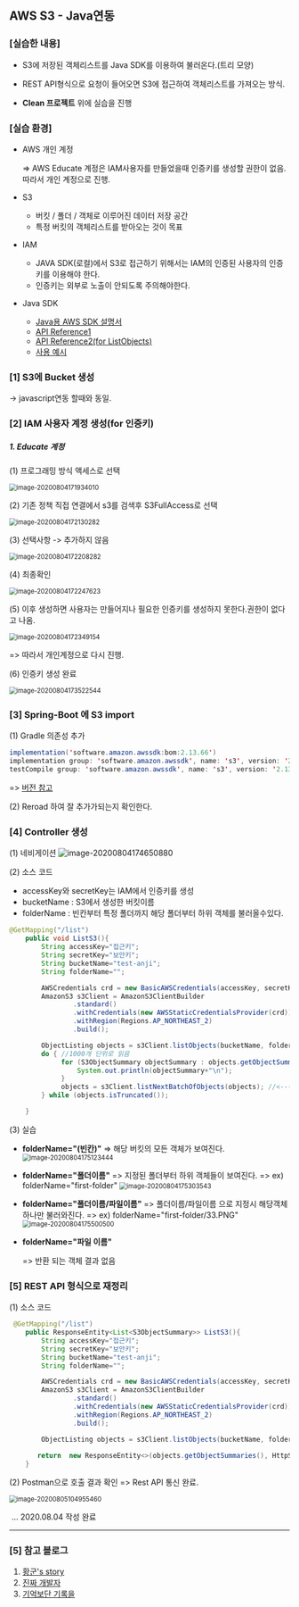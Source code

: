 ## AWS S3 - Java연동

### [실습한 내용]

- S3에 저장된 객체리스트를 Java SDK를 이용하여 불러온다.(트리 모양)

- REST API형식으로 요청이 들어오면 S3에 접근하여 객체리스트를 가져오는 방식.

- **Clean 프로젝트** 위에 실습을 진행

  

### [실습 환경]

- AWS 개인 계정

  =>  AWS Educate 계정은 IAM사용자를 만들었을때 인증키를 생성할 권한이 없음. 따라서 개인 계정으로 진행.

- S3

  - 버킷 / 폴더 / 객체로 이루어진 데이터 저장 공간
  - 특정 버킷의 객체리스트를 받아오는 것이 목표

- IAM
  - JAVA SDK(로컬)에서 S3로 접근하기 위해서는 IAM의 인증된 사용자의 인증키를 이용해야 한다.
  - 인증키는 외부로 노출이 안되도록 주의해야한다.

- Java SDK
  - [Java용 AWS SDK  설명서](https://docs.aws.amazon.com/ko_kr/sdk-for-java/?id=docs_gateway)
  - [API Reference1](https://sdk.amazonaws.com/java/api/latest/)
  - [API Reference2(for ListObjects) ](https://docs.aws.amazon.com/AWSJavaSDK/latest/javadoc/com/amazonaws/services/s3/AmazonS3.html#getObject-com.amazonaws.services.s3.model.GetObjectRequest-)
  - [사용 예시](https://docs.aws.amazon.com/ko_kr/sdk-for-java/v2/developer-guide/examples-s3-buckets.html)





### [1] S3에 Bucket 생성

-> javascript연동 할때와 동일.









### [2] IAM 사용자 계정 생성(for 인증키)

##### 1. Educate 계정

(1) 프로그래밍 방식 액세스로 선택

<img src=".\typora-user-images\image-20200804171934010.png" alt="image-20200804171934010" style="zoom:80%;" />



(2) 기존 정책 직접 연결에서 s3를 검색후 S3FullAccess로 선택

<img src=".\typora-user-images\image-20200804172130282.png" alt="image-20200804172130282" style="zoom:80%;" />



(3) 선택사항 -> 추가하지 않음

<img src=".\typora-user-images\image-20200804172208282.png" alt="image-20200804172208282" style="zoom:80%;" />



(4) 최종확인

<img src=".\typora-user-images\image-20200804172247623.png" alt="image-20200804172247623" style="zoom:80%;" />



(5) 이후 생성하면 사용자는 만들어지나 필요한 인증키를 생성하지 못한다.권한이 없다고 나옴.

<img src=".\typora-user-images\image-20200804172349154.png" alt="image-20200804172349154" style="zoom:80%;" />



=> 따라서 개인계정으로 다시 진행.



(6) 인증키 생성 완료

<img src=".\typora-user-images\image-20200804173522544.png" alt="image-20200804173522544" style="zoom:80%;" />









### [3] Spring-Boot 에 S3 import

(1) Gradle 의존성 추가

```java
implementation('software.amazon.awssdk:bom:2.13.66')
implementation group: 'software.amazon.awssdk', name: 's3', version: '2.13.66'
testCompile group: 'software.amazon.awssdk', name: 's3', version: '2.13.66'
```

=> [버전 참고](https://mvnrepository.com/artifact/software.amazon.awssdk/s3)

(2) Reroad 하여 잘 추가가되는지 확인한다.



### [4] Controller 생성

(1) 네비게이션
<img src=".\typora-user-images\image-20200804174650880.png" alt="image-20200804174650880"  />



(2) 소스 코드

- accessKey와 secretKey는 IAM에서 인증키를 생성
- bucketName : S3에서 생성한 버킷이름
- folderName : 빈칸부터 특정 폴더까지 해당 폴더부터 하위 객체를 불러올수있다. 

```java
@GetMapping("/list")
    public void ListS3(){
        String accessKey="접근키";
        String secretKey="보안키";
        String bucketName="test-anji";
        String folderName="";

        AWSCredentials crd = new BasicAWSCredentials(accessKey, secretKey);
        AmazonS3 s3Client = AmazonS3ClientBuilder
                .standard()
                .withCredentials(new AWSStaticCredentialsProvider(crd))
                .withRegion(Regions.AP_NORTHEAST_2)
                .build();

        ObjectListing objects = s3Client.listObjects(bucketName, folderName);
        do { //1000개 단위로 읽음
             for (S3ObjectSummary objectSummary : objects.getObjectSummaries()) {
                 System.out.println(objectSummary+"\n");
             }
             objects = s3Client.listNextBatchOfObjects(objects); //<--이녀석은 1000개 단위로만 가져옴..
        } while (objects.isTruncated());

    }
```





(3) 실습

- **folderName="(빈칸)"**
  => 해당 버킷의 모든 객체가 보여진다.
  <img src=".\typora-user-images\image-20200804175123444.png" alt="image-20200804175123444" style="zoom:80%;" />



- **folderName="폴더이름"**
  => 지정된 폴더부터 하위 객체들이 보여진다.
  => ex) folderName="first-folder"
  <img src=".\typora-user-images\image-20200804175303543.png" alt="image-20200804175303543" style="zoom:80%;" />





- **folderName="폴더이름/파일이름"**
  => 폴더이름/파일이름 으로 지정시 해당객체 하나만 불러와진다.
  => ex) folderName="first-folder/33.PNG"
  <img src=".\typora-user-images\image-20200804175500500.png" alt="image-20200804175500500" style="zoom:80%;" />



- **folderName="파일 이름"**

  => 반환 되는 객체 결과 없음





### [5] REST API 형식으로 재정리

(1) 소스 코드 

```java
 @GetMapping("/list")
    public ResponseEntity<List<S3ObjectSummary>> ListS3(){
        String accessKey="접근키";
        String secretKey="보안키";
        String bucketName="test-anji";
        String folderName="";

        AWSCredentials crd = new BasicAWSCredentials(accessKey, secretKey);
        AmazonS3 s3Client = AmazonS3ClientBuilder
                .standard()
                .withCredentials(new AWSStaticCredentialsProvider(crd))
                .withRegion(Regions.AP_NORTHEAST_2)
                .build();

        ObjectListing objects = s3Client.listObjects(bucketName, folderName);
 
       return  new ResponseEntity<>(objects.getObjectSummaries(), HttpStatus.CREATED);
    }
```



(2) Postman으로 호출 결과 확인  => Rest API 통신 완료.

<img src=".\typora-user-images\image-20200805104955460.png" alt="image-20200805104955460" style="zoom:80%;" />







​																																															... 2020.08.04 작성 완료



------------------



### [5] 참고 블로그

1. [황군's  story](https://using.tistory.com/87)
2. [진짜 개발자](https://galid1.tistory.com/590)
3. [기억보단 기록을](https://jojoldu.tistory.com/300)